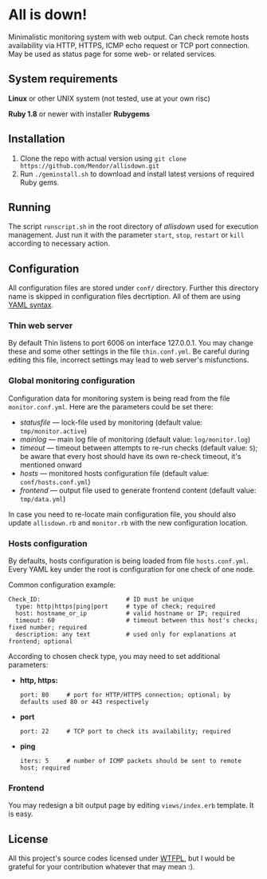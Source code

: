 All is down!
============

Minimalistic monitoring system with web output. Can check remote hosts availability via HTTP, HTTPS, ICMP echo request or TCP port connection. May be used as status page for some web- or related services.


System requirements
-------------------

**Linux** or other UNIX system (not tested, use at your own risc)

**Ruby 1.8** or newer with installer **Rubygems**


Installation
------------

1. Clone the repo with actual version using `git clone https://github.com/Mendor/allisdown.git`
2. Run `./geminstall.sh` to download and install latest versions of required Ruby gems.


Running
-------

The script `runscript.sh` in the root directory of _allisdown_ used for execution management. Just run it with the parameter `start`, `stop`, `restart` or `kill` according to necessary action.


Configuration
-------------

All configuration files are stored under `conf/` directory. Further this directory name is skipped in configuration files decrtiption. All of them are using [YAML syntax](http://www.yaml.org/).

### Thin web server
By default Thin listens to port 6006 on interface 127.0.0.1. You may change these and some other settings in the file `thin.conf.yml`. Be careful during editing this file, incorrect settings may lead to web server's misfunctions.

### Global monitoring configuration
Configuration data for monitoring system is being read from the file `monitor.conf.yml`. Here are the parameters could be set there:
* _statusfile_ — lock-file used by monitoring (default value: `tmp/monitor.active`)
* _mainlog_ — main log file of monitoring (default value: `log/monitor.log`)
* _timeout_ — timeout between attempts to re-run checks (default value: `5`); be aware that every host should have its own re-check timeout, it's mentioned onward
* _hosts_ — monitored hosts configuration file (default value: `conf/hosts.conf.yml`)
* _frontend_ — output file used to generate frontend content (default value: `tmp/data.yml`)

In case you need to re-locate main configuration file, you should also update `allisdown.rb` and `monitor.rb` with the new configuration location.

### Hosts configuration
By defaults, hosts configuration is being loaded from file `hosts.conf.yml`. Every YAML key under the root is configuration for one check of one node.

Common configuration example:
```
Check_ID:                        # ID must be unique
  type: http|https|ping|port     # type of check; required
  host: hostname_or_ip           # valid hostname or IP; required
  timeout: 60                    # timeout between this host's checks; fixed number; required
  description: any text          # used only for explanations at frontend; optional
```

According to chosen check type, you may need to set additional parameters:

* **http, https:**

  ``port: 80     # port for HTTP/HTTPS connection; optional; by defaults used 80 or 443 respectively``

* **port**

  ``port: 22     # TCP port to check its availability; required``
  
* **ping**

  ``iters: 5     # number of ICMP packets should be sent to remote host; required``
  
### Frontend
You may redesign a bit output page by editing `views/index.erb` template. It is easy.
  

License
-------

All this project's source codes licensed under [WTFPL](http://sam.zoy.org/wtfpl/), but I would be grateful for your contribution whatever that may mean :).
